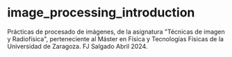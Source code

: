 # image_processing_introduction
Prácticas de procesado de imágenes, de la asignatura "Técnicas de imagen y Radiofísica", perteneciente al Máster en Física y Tecnologías Físicas de la Universidad de Zaragoza.
FJ Salgado
Abril 2024.
